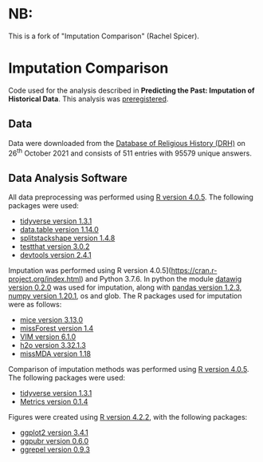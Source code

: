 # NB: 
This is a fork of "Imputation Comparison" (Rachel Spicer). 

# Imputation Comparison
Code used for the analysis described in **Predicting the Past: Imputation of Historical Data**. This analysis was [preregistered](https://osf.io/7q9jm). 

## Data 

Data were downloaded from the [Database of Religious History (DRH)](https://religiondatabase.org/landing/) on 26<sup>th</sup> October 2021 and consists of 511 entries with 95579 unique answers. 

## Data Analysis Software

All data preprocessing was performed using [R version 4.0.5](https://cran.r-project.org/index.html). The following packages were used:
  - [tidyverse version 1.3.1](https://cran.r-project.org/web/packages/tidyverse/index.html)
  - [data.table version 1.14.0](https://cran.r-project.org/web/packages/data.table/index.html)
  - [splitstackshape version 1.4.8](https://cran.r-project.org/web/packages/splitstackshape/index.html)
  - [testthat version 3.0.2](https://cran.r-project.org/web/packages/testthat/index.html)
  - [devtools version 2.4.1](https://cran.r-project.org/web/packages/devtools/index.html)

Imputation was performed using R version 4.0.5](https://cran.r-project.org/index.html) and Python 3.7.6. In python the module [datawig version 0.2.0]() was used for imputation, along with [pandas version 1.2.3](), [numpy version 1.20.1](), os and glob. The R packages used for imputation were as follows:
  - [mice version 3.13.0](https://cran.r-project.org/web/packages/mice/index.html)
  - [missForest version 1.4](https://cran.r-project.org/web/packages/missForest/index.html)
  - [VIM version 6.1.0](https://cran.r-project.org/web/packages/VIM/index.html)
  - [h2o version 3.32.1.3](https://cran.r-project.org/web/packages/h2o/index.html)
  - [missMDA version 1.18](https://cran.r-project.org/web/packages/missMDA/index.html)

Comparison of imputation methods was performed using [R version 4.0.5](https://cran.r-project.org/index.html). The following packages were used:
  - [tidyverse version 1.3.1](https://cran.r-project.org/web/packages/tidyverse/index.html)
  - [Metrics version 0.1.4](https://cran.r-project.org/web/packages/Metrics/index.html)

Figures were created using [R version 4.2.2](https://cran.r-project.org/index.html), with the following packages: 
  - [ggplot2 version 3.4.1](https://cran.r-project.org/web/packages/ggplot2/index.html)
  - [ggpubr version 0.6.0](https://cran.r-project.org/web/packages/ggpubr/index.html)
  - [ggrepel version 0.9.3](https://cran.r-project.org/web/packages/ggrepel/index.html)
